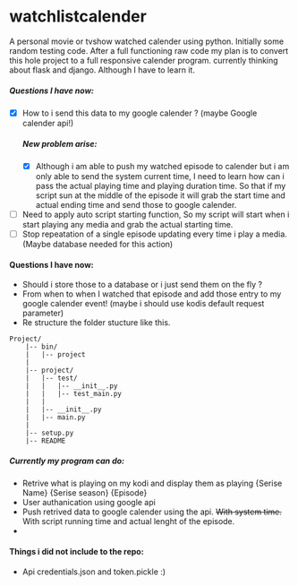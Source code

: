 # watchlistcalender
A personal movie or tvshow watched calender using python. 
Initially some random testing code. 
After a full functioning raw code my plan is to convert this hole project to a full responsive calender program. 
currently thinking about flask and django. Although I have to learn it. 
##### Questions I have now:
- [x] How to i send this data to my google calender ? (maybe Google calender api!) 
     ##### New problem arise:
     - [x] Although i am able to push my watched episode to calender but i am only 
able to send the system current time, I need to learn how can i pass the actual playing time 
and playing duration time. So that if my script sun at the middle of the episode it will grab the start time and actual ending time and send those
to google calender. 
- [ ] Need to apply auto script starting function, So my script will start when i start playing any media and grab the actual starting time.
- [ ] Stop repeatation of a single episode updating every time i play a media. (Maybe database needed for this action)

#### Questions I have now:
* Should i store those to a database or i just send them on the fly ? 
* From when to when I watched that episode and add those entry to my google calender event! (maybe i should use kodis default request parameter)
* Re structure the folder stucture like this. 
```
Project/
    |-- bin/
    |   |-- project
    |
    |-- project/
    |   |-- test/
    |   |   |-- __init__.py
    |   |   |-- test_main.py
    |   |   
    |   |-- __init__.py
    |   |-- main.py
    |
    |-- setup.py
    |-- README
```
##### Currently my program can do:
* Retrive what is playing on my kodi and display them as playing {Serise Name} {Serise season} {Episode}
* User authanication using google api
* Push retrived data to google calender using the api. ~~With system time.~~ With script running time and actual lenght of the episode.
* 

#### Things i did not include to the repo:
* Api credentials.json and token.pickle :)  
